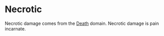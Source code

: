 # Necrotic

Necrotic damage comes from the [Death](../../../Magic/Spells/Spell%20Domains/Death.md) domain. Necrotic damage is pain incarnate.
